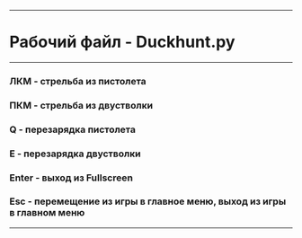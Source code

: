 ____
# Рабочий файл - Duckhunt.py  
____
### ЛКМ - стрельба из пистолета  
### ПКМ - стрельба из двустволки  
### Q - перезарядка пистолета  
### E - перезарядка двустволки  
### Enter - выход из Fullscreen  
### Esc - перемещение из игры в главное меню, выход из игры в главном меню
____
